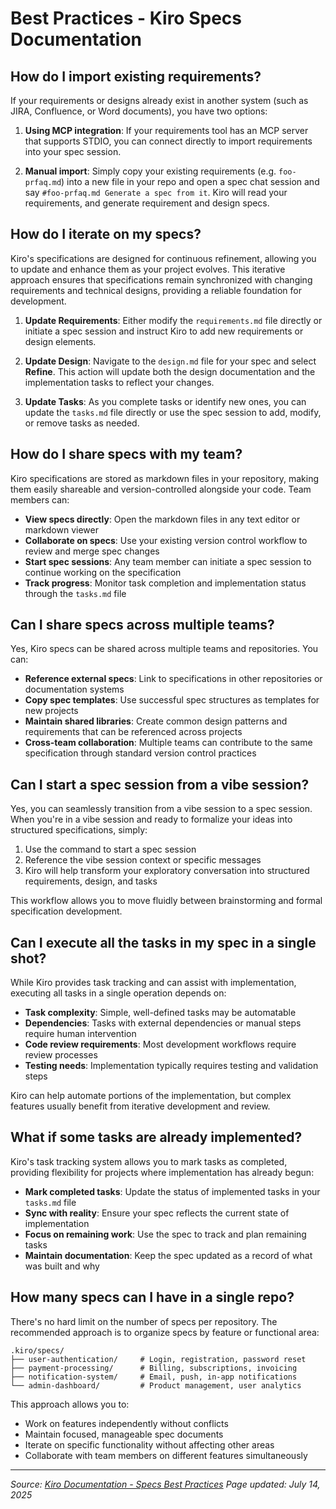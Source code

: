 # Best Practices - Kiro Specs Documentation

## How do I import existing requirements?

If your requirements or designs already exist in another system (such as JIRA, Confluence, or Word documents), you have two options:

1. **Using MCP integration**: If your requirements tool has an MCP server that supports STDIO, you can connect directly to import requirements into your spec session.

2. **Manual import**: Simply copy your existing requirements (e.g. `foo-prfaq.md`) into a new file in your repo and open a spec chat session and say `#foo-prfaq.md Generate a spec from it`. Kiro will read your requirements, and generate requirement and design specs.

## How do I iterate on my specs?

Kiro's specifications are designed for continuous refinement, allowing you to update and enhance them as your project evolves. This iterative approach ensures that specifications remain synchronized with changing requirements and technical designs, providing a reliable foundation for development.

1. **Update Requirements**: Either modify the `requirements.md` file directly or initiate a spec session and instruct Kiro to add new requirements or design elements.

2. **Update Design**: Navigate to the `design.md` file for your spec and select **Refine**. This action will update both the design documentation and the implementation tasks to reflect your changes.

3. **Update Tasks**: As you complete tasks or identify new ones, you can update the `tasks.md` file directly or use the spec session to add, modify, or remove tasks as needed.

## How do I share specs with my team?

Kiro specifications are stored as markdown files in your repository, making them easily shareable and version-controlled alongside your code. Team members can:

- **View specs directly**: Open the markdown files in any text editor or markdown viewer
- **Collaborate on specs**: Use your existing version control workflow to review and merge spec changes
- **Start spec sessions**: Any team member can initiate a spec session to continue working on the specification
- **Track progress**: Monitor task completion and implementation status through the `tasks.md` file

## Can I share specs across multiple teams?

Yes, Kiro specs can be shared across multiple teams and repositories. You can:

- **Reference external specs**: Link to specifications in other repositories or documentation systems
- **Copy spec templates**: Use successful spec structures as templates for new projects
- **Maintain shared libraries**: Create common design patterns and requirements that can be referenced across projects
- **Cross-team collaboration**: Multiple teams can contribute to the same specification through standard version control practices

## Can I start a spec session from a vibe session?

Yes, you can seamlessly transition from a vibe session to a spec session. When you're in a vibe session and ready to formalize your ideas into structured specifications, simply:

1. Use the command to start a spec session
2. Reference the vibe session context or specific messages
3. Kiro will help transform your exploratory conversation into structured requirements, design, and tasks

This workflow allows you to move fluidly between brainstorming and formal specification development.

## Can I execute all the tasks in my spec in a single shot?

While Kiro provides task tracking and can assist with implementation, executing all tasks in a single operation depends on:

- **Task complexity**: Simple, well-defined tasks may be automatable
- **Dependencies**: Tasks with external dependencies or manual steps require human intervention
- **Code review requirements**: Most development workflows require review processes
- **Testing needs**: Implementation typically requires testing and validation steps

Kiro can help automate portions of the implementation, but complex features usually benefit from iterative development and review.

## What if some tasks are already implemented?

Kiro's task tracking system allows you to mark tasks as completed, providing flexibility for projects where implementation has already begun:

- **Mark completed tasks**: Update the status of implemented tasks in your `tasks.md` file
- **Sync with reality**: Ensure your spec reflects the current state of implementation
- **Focus on remaining work**: Use the spec to track and plan remaining tasks
- **Maintain documentation**: Keep the spec updated as a record of what was built and why

## How many specs can I have in a single repo?

There's no hard limit on the number of specs per repository. The recommended approach is to organize specs by feature or functional area:

```
.kiro/specs/
├── user-authentication/     # Login, registration, password reset
├── payment-processing/      # Billing, subscriptions, invoicing
├── notification-system/     # Email, push, in-app notifications
└── admin-dashboard/         # Product management, user analytics
```

This approach allows you to:

- Work on features independently without conflicts
- Maintain focused, manageable spec documents
- Iterate on specific functionality without affecting other areas
- Collaborate with team members on different features simultaneously

---

*Source: [Kiro Documentation - Specs Best Practices](https://kiro.dev/docs/specs/best-practices/)*
*Page updated: July 14, 2025*
